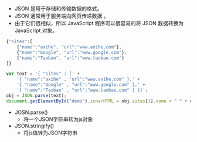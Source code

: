 
- JSON 是用于存储和传输数据的格式。
- JSON 通常用于服务端向网页传递数据 。
- 由于它们很相似，所以 JavaScript 程序可以很容易的将 JSON 数据转换为 JavaScript 对象。

```javascript
{"sites":[
    {"name":"axihe", "url":"www.axihe.com"},
    {"name":"Google", "url":"www.google.com"},
    {"name":"Taobao", "url":"www.taobao.com"}
]}
```

```javascript
var text = '{ "sites" : [' +
    '{ "name":"axihe" , "url":"www.axihe.com" },' +
    '{ "name":"Google" , "url":"www.google.com" },' +
    '{ "name":"Taobao" , "url":"www.taobao.com" } ]}';
obj = JSON.parse(text);
document.getElementById("demo").innerHTML = obj.sites[1].name + " " + obj.sites[1].url;
```

+ JOSN.parse()
  + 将一个JSON字符串转为js对象
+ JSON.stringify()
  + 将js值转为JSON字符串